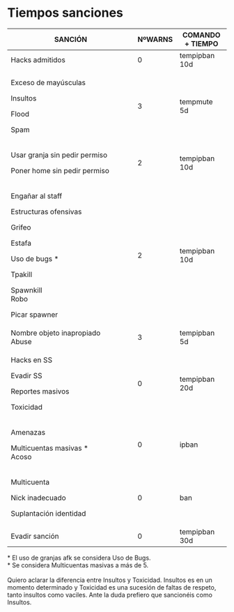 # Tiempos sanciones

<table><thead><tr><th width="275.3333333333333">SANCIÓN</th><th>NºWARNS</th><th>COMANDO + TIEMPO</th></tr></thead><tbody><tr><td>Hacks admitidos</td><td>0</td><td>tempipban 10d</td></tr><tr><td><p>Exceso de mayúsculas</p><p>Insultos</p><p>Flood</p><p>Spam</p></td><td>3</td><td>tempmute 5d</td></tr><tr><td><p>Usar granja sin pedir permiso</p><p>Poner home sin pedir permiso</p></td><td>2</td><td>tempipban 10d</td></tr><tr><td><p>Engañar al staff</p><p>Estructuras ofensivas</p><p>Grifeo</p><p>Estafa</p><p>Uso de bugs *</p><p>Tpakill</p><p>Spawnkill<br>Robo</p><p>Picar spawner</p></td><td>2</td><td>tempipban 10d</td></tr><tr><td>Nombre objeto inapropiado<br>Abuse</td><td>3</td><td>tempipban 5d</td></tr><tr><td><p>Hacks en SS</p><p>Evadir SS</p><p>Reportes masivos</p><p>Toxicidad</p></td><td>0</td><td>tempipban 20d</td></tr><tr><td><p>Amenazas</p><p>Multicuentas masivas *<br>Acoso</p></td><td>0</td><td>ipban</td></tr><tr><td><p>Multicuenta</p><p>Nick inadecuado</p><p>Suplantación identidad</p></td><td>0</td><td>ban</td></tr><tr><td>Evadir sanción</td><td>0</td><td>tempipban 30d</td></tr></tbody></table>

\* El uso de granjas afk se considera Uso de Bugs.\
\* Se considera Multicuentas masivas a más de 5.\
\
Quiero aclarar la diferencia entre Insultos y Toxicidad. Insultos es en un momento determinado y Toxicidad es una sucesión de faltas de respeto, tanto insultos como vaciles. Ante la duda prefiero que sancionéis como Insultos.
